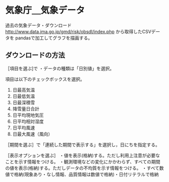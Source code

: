 # 気象庁＿気象データ
過去の気象データ・ダウンロード <http://www.data.jma.go.jp/gmd/risk/obsdl/index.php> から取得したCSVデータを
pandasで加工してグラフを描画する。

## ダウンロードの方法

［項目を選ぶ]で
・データの種類は「日別値」を選択。

項目は以下のチェックボックスを選択。
1. 日最高気温
2. 日最低気温
3. 日最深積雪
4. 降雪量日合計
5. 日平均現地気圧
6. 日平均相対湿度
7. 日平均風速
8. 日最大風速（風向）

［期間を選ぶ］で「連続した期間で表示する」を選択し，日にちを指定する。

［表示オプションを選ぶ］
・値を表示(格納)する。ただし利用上注意が必要なことを示す情報をつける。
・観測環境などの変化にかかわらず、すべての期間の値を表示(格納)する。ただしデータの不均質を示す情報をつける。
・すべて数値で格納(現象あり・なし情報、品質情報は数値で格納)・日付リテラルで格納

